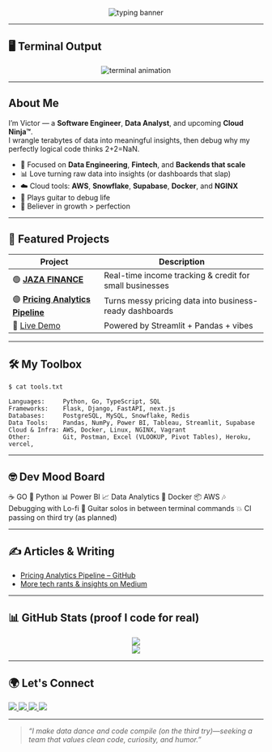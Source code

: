 <!-- Animated Banner-->
<p align="center">
  <img src="https://readme-typing-svg.demolab.com?font=Fira+Code&weight=500&size=24&pause=1000&center=true&vCenter=true&width=800&lines=Hi+I'm+Victor+Juma+%F0%9F%91%8B;I+build+tools+that+make+data+dance+%F0%9F%A4%9F;Software+Engineer+%7C+Data+Analyst+%7C+Cloud+Apprentice;AWS+%7C+Snowflake+%7C+PostgreSQL+%7C+Python+%7C+Go;Funny+but+dangerously+good+at+debugging+%F0%9F%98%80" alt="typing banner" />
</p>

---

## 🖥 Terminal Output

<p align="center">
  <img src="[https://readme-typing-svg.demolab.com?font=Fira+Code&size=18&pause=1000&color=00FF00&center=true&vCenter=true&multiline=true&width=700&lines=$+cat+display_skills.txt;Python%2C+Go%2C+TypeScript%2C+Node.js;Django%2C+Flask%2C+FastAPI%2C+Supabase;PostgreSQL%2C+MySQL%2C+Snowflake%2C+Redis;Streamlit%2C+Power+BI%2C+Tableau%2C+Pandas;Docker%2C+Linux%2C+NGINX%2C+AWS;+clear; ;$+cat+other_stuff.txt;Debugs+better+with+music+%F0%9F%8E%A7;Plays+guitar+(for+joy%2C+not+interviews);Once+fixed+a+bug+by+turning+it+off+and+on+again;Can+explain+recursion+(but+only+once);Looking+for+a+team+that+loves+clean+code+and+good+banter](https://raw.githubusercontent.com/JumaOchi/JumaOchi/refs/heads/main/assets/github_terminal_final.svg)" alt="terminal animation" />
</p>

---

##  About Me

I’m Victor — a **Software Engineer**, **Data Analyst**, and upcoming **Cloud Ninja™**.  
I wrangle terabytes of data into meaningful insights, then debug why my perfectly logical code thinks 2+2=NaN.

- 🧠 Focused on **Data Engineering**, **Fintech**, and **Backends that scale**
- 📊 Love turning raw data into insights (or dashboards that slap)
- ☁️ Cloud tools: **AWS**, **Snowflake**, **Supabase**, **Docker**, and **NGINX**
- 🎸 Plays guitar to debug life
- 🧠 Believer in growth > perfection

---

## 🚀 Featured Projects

|  Project |  Description |
|-----------|----------------|
| 🟢 [**JAZA FINANCE**](https://github.com/JumaOchi/JAZA) | Real-time income tracking & credit for small businesses |
| 🟣 [**Pricing Analytics Pipeline**](https://github.com/JumaOchi/pricing-analytics-pipeline) | Turns messy pricing data into business-ready dashboards |
| 🔗 [Live Demo](https://pricinganalyticspipeline.streamlit.app/) | Powered by Streamlit + Pandas + vibes |

---

## 🛠️ My Toolbox

```bash
$ cat tools.txt
````

```text
Languages:     Python, Go, TypeScript, SQL
Frameworks:    Flask, Django, FastAPI, next.js
Databases:     PostgreSQL, MySQL, Snowflake, Redis
Data Tools:    Pandas, NumPy, Power BI, Tableau, Streamlit, Supabase
Cloud & Infra: AWS, Docker, Linux, NGINX, Vagrant
Other:         Git, Postman, Excel (VLOOKUP, Pivot Tables), Heroku, vercel,  
```

---

## 🤓 Dev Mood Board

☕ GO
🐍 Python
📊 Power BI
📈 Data Analytics
🐳 Docker
📦 AWS
🎶 Debugging with Lo-fi
🎸 Guitar solos in between terminal commands
💥 CI passing on third try (as planned)

---

## ✍️ Articles & Writing

*  [Pricing Analytics Pipeline – GitHub](https://github.com/JumaOchi/pricing-analytics-pipeline)
*  [More tech rants & insights on Medium](https://medium.com/@jumaochi1)

---

## 📊 GitHub Stats (proof I code for real)

<p align="center">
  <img src="https://github-readme-stats.vercel.app/api?username=JumaOchi&show_icons=true&theme=radical&hide_border=true" />
  <br/>
  <img src="https://github-readme-stats.vercel.app/api/top-langs/?username=JumaOchi&layout=compact&theme=radical&hide_border=true" />
</p>

---

## 🌍 Let's Connect

<p align="left">
  <a href="https://www.linkedin.com/in/victor-juma-837034185/" target="_blank">
    <img src="https://img.shields.io/badge/LinkedIn-%230077B5.svg?&style=for-the-badge&logo=linkedin&logoColor=white" />
  </a>
  <a href="https://medium.com/@jumaochi1" target="_blank">
    <img src="https://img.shields.io/badge/Medium-%2312100E.svg?&style=for-the-badge&logo=medium&logoColor=white" />
  </a>
  <a href="mailto:jumaochi1@gmail.com">
    <img src="https://img.shields.io/badge/Gmail-%23D14836.svg?&style=for-the-badge&logo=gmail&logoColor=white" />
  </a>
  <a href="https://jumaochi.github.io/juma" target="_blank">
    <img src="https://img.shields.io/badge/Portfolio-%2312100E.svg?&style=for-the-badge&logo=github&logoColor=white" />
  </a>
</p>

---

> *“I make data dance and code compile (on the third try)—seeking a team that values clean code, curiosity, and humor.”*

